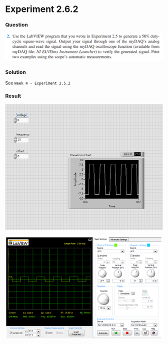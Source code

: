 # Experiment 2.6.2
### Question

![Question](https://github.com/Offliners/NTNU-ME-Automatic-Control-Lab/blob/master/Week%206/Experiment-2-6-2/question.PNG)

### Solution

See `Week 4 - Experiment 2.5.2`

### Result

![result1](https://github.com/Offliners/NTNU-ME-Automatic-Control-Lab/blob/master/Week%206/Experiment-2-6-2/result1.PNG)

![result2](https://github.com/Offliners/NTNU-ME-Automatic-Control-Lab/blob/master/Week%206/Experiment-2-6-2/result2.PNG)
